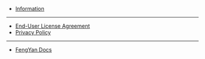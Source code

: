 - [Information](/en/)
--------------
- [End-User License Agreement](/en/dlce/eula.md)
- [Privacy Policy](/en/dlce/privacy.md)
--------------
- [FengYan Docs](https://aaron8052.github.io/FengYan-Documentation)
